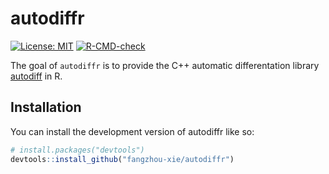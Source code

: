 
<!-- README.md is generated from README.Rmd. Please edit that file -->

# autodiffr

<!-- badges: start -->

[![License:
MIT](https://img.shields.io/badge/License-MIT-yellow.svg)](https://opensource.org/licenses/MIT)
[![R-CMD-check](https://github.com/fangzhou-xie/autodiffr/workflows/R-CMD-check/badge.svg)](https://github.com/fangzhou-xie/autodiffr/actions)
<!-- badges: end -->

The goal of `autodiffr` is to provide the C++ automatic differentation
library [autodiff](https://github.com/autodiff/autodiff/) in R.

## Installation

You can install the development version of autodiffr like so:

``` r
# install.packages("devtools")
devtools::install_github("fangzhou-xie/autodiffr")
```
